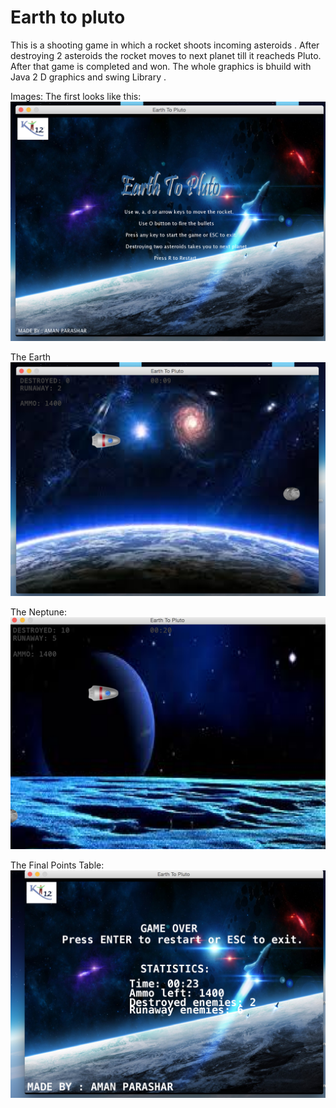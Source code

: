 # Earth to pluto

This is a shooting game in which a rocket shoots incoming asteroids .  After destroying 2 asteroids the rocket moves to next planet till it reacheds Pluto. After that game is completed and won. The whole graphics is bhuild with Java 2 D graphics and swing Library . 



Images: 
  The first looks like this: 
 ![alt tag](https://github.com/amanparashar/earth_to_pluto/blob/master/Pictures/front.png)
 
  The Earth  
 ![alt tag](https://github.com/amanparashar/earth_to_pluto/blob/master/Pictures/earth.png)
 
   The Neptune:  
 ![alt tag](https://github.com/amanparashar/earth_to_pluto/blob/master/Pictures/neptune.png)
 
   The Final Points Table:  
 ![alt tag](https://github.com/amanparashar/earth_to_pluto/blob/master/Pictures/points.png)
